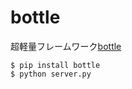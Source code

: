 # bottle

超軽量フレームワーク[bottle](http://bottlepy.org/docs/dev/index.html)

```
$ pip install bottle
$ python server.py
```
